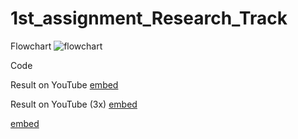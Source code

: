 # 1st_assignment_Research_Track
Flowchart
![flowchart](https://i.gyazo.com/76ef7e55b41c18801a2076f8d6e37c61.jpg)

Code


Result on YouTube
[embed](https://www.youtube.com/watch?v=7eQLzrq4qyo)

Result on YouTube (3x)
[embed](https://www.youtube.com/watch?v=atDz4uObtVs)

[embed](https://www.youtube.com/watch?v=M7lc1UVf-VE)
